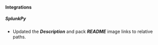 
#### Integrations

##### SplunkPy

- Updated the ***Description*** and pack ***README*** image links to relative paths.
